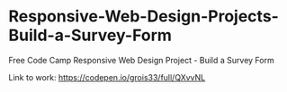 # Responsive-Web-Design-Projects-Build-a-Survey-Form
Free Code Camp Responsive Web Design Project - Build a Survey Form

Link to work: https://codepen.io/grois33/full/QXvvNL
